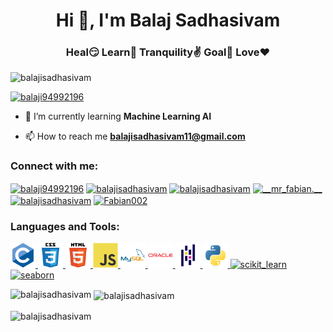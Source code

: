 <h1 align="center">Hi 👋, I'm Balaj Sadhasivam</h1>
<h3 align="center">Heal😏 Learn💯 Tranquility✌️ Goal🤟 Love❤️</h3>


<p align="left"> <img src="https://komarev.com/ghpvc/?username=balajisadhasivam&label=Profile%20views&color=0e75b6&style=flat" alt="balajisadhasivam" /> </p>

<p align="left"> <a href="https://twitter.com/balaji94992196" target="blank"><img src="https://img.shields.io/twitter/follow/balaji94992196?logo=twitter&style=for-the-badge" alt="balaji94992196" /></a> </p>

- 🌱 I’m currently learning **Machine Learning AI**

- 📫 How to reach me **balajisadhasivam11@gmail.com**

<h3 align="left">Connect with me:</h3>
<p align="left">
<a href="https://twitter.com/balaji94992196" target="blank"><img align="center" src="https://raw.githubusercontent.com/rahuldkjain/github-profile-readme-generator/master/src/images/icons/Social/twitter.svg" alt="balaji94992196" height="30" width="40" /></a>
<a href="https://linkedin.com/in/balajisadhasivam" target="blank"><img align="center" src="https://raw.githubusercontent.com/rahuldkjain/github-profile-readme-generator/master/src/images/icons/Social/linked-in-alt.svg" alt="balajisadhasivam" height="30" width="40" /></a>
<a href="https://kaggle.com/balajisadhasivam" target="blank"><img align="center" src="https://raw.githubusercontent.com/rahuldkjain/github-profile-readme-generator/master/src/images/icons/Social/kaggle.svg" alt="balajisadhasivam" height="30" width="40" /></a>
<a href="https://instagram.com/__mr_fabian.__" target="blank"><img align="center" src="https://raw.githubusercontent.com/rahuldkjain/github-profile-readme-generator/master/src/images/icons/Social/instagram.svg" alt="__mr_fabian.__" height="30" width="40" /></a>
<a href="https://www.hackerrank.com/balajisadhasivam" target="blank"><img align="center" src="https://raw.githubusercontent.com/rahuldkjain/github-profile-readme-generator/master/src/images/icons/Social/hackerrank.svg" alt="balajisadhasivam" height="30" width="40" /></a>
<a href="https://discord.gg/Fabian002" target="blank"><img align="center" src="https://raw.githubusercontent.com/rahuldkjain/github-profile-readme-generator/master/src/images/icons/Social/discord.svg" alt="Fabian002" height="30" width="40" /></a>
</p>

<h3 align="left">Languages and Tools:</h3>
<p align="left"> <a href="https://www.cprogramming.com/" target="_blank" rel="noreferrer"> <img src="https://raw.githubusercontent.com/devicons/devicon/master/icons/c/c-original.svg" alt="c" width="40" height="40"/> </a> <a href="https://www.w3schools.com/css/" target="_blank" rel="noreferrer"> <img src="https://raw.githubusercontent.com/devicons/devicon/master/icons/css3/css3-original-wordmark.svg" alt="css3" width="40" height="40"/> </a> <a href="https://www.w3.org/html/" target="_blank" rel="noreferrer"> <img src="https://raw.githubusercontent.com/devicons/devicon/master/icons/html5/html5-original-wordmark.svg" alt="html5" width="40" height="40"/> </a> <a href="https://developer.mozilla.org/en-US/docs/Web/JavaScript" target="_blank" rel="noreferrer"> <img src="https://raw.githubusercontent.com/devicons/devicon/master/icons/javascript/javascript-original.svg" alt="javascript" width="40" height="40"/> </a> <a href="https://www.mysql.com/" target="_blank" rel="noreferrer"> <img src="https://raw.githubusercontent.com/devicons/devicon/master/icons/mysql/mysql-original-wordmark.svg" alt="mysql" width="40" height="40"/> </a> <a href="https://www.oracle.com/" target="_blank" rel="noreferrer"> <img src="https://raw.githubusercontent.com/devicons/devicon/master/icons/oracle/oracle-original.svg" alt="oracle" width="40" height="40"/> </a> <a href="https://pandas.pydata.org/" target="_blank" rel="noreferrer"> <img src="https://raw.githubusercontent.com/devicons/devicon/2ae2a900d2f041da66e950e4d48052658d850630/icons/pandas/pandas-original.svg" alt="pandas" width="40" height="40"/> </a> <a href="https://www.python.org" target="_blank" rel="noreferrer"> <img src="https://raw.githubusercontent.com/devicons/devicon/master/icons/python/python-original.svg" alt="python" width="40" height="40"/> </a> <a href="https://scikit-learn.org/" target="_blank" rel="noreferrer"> <img src="https://upload.wikimedia.org/wikipedia/commons/0/05/Scikit_learn_logo_small.svg" alt="scikit_learn" width="40" height="40"/> </a> <a href="https://seaborn.pydata.org/" target="_blank" rel="noreferrer"> <img src="https://seaborn.pydata.org/_images/logo-mark-lightbg.svg" alt="seaborn" width="40" height="40"/> </a> </p>

<p><img align="left" src="https://github-readme-stats.vercel.app/api/top-langs?username=balajisadhasivam&show_icons=true&locale=en&layout=compact" alt="balajisadhasivam" /></p>

<p>&nbsp;<img align="center" src="https://github-readme-stats.vercel.app/api?username=balajisadhasivam&show_icons=true&locale=en" alt="balajisadhasivam" /></p>

<p><img align="center" src="https://github-readme-streak-stats.herokuapp.com/?user=balajisadhasivam&" alt="balajisadhasivam" /></p>
